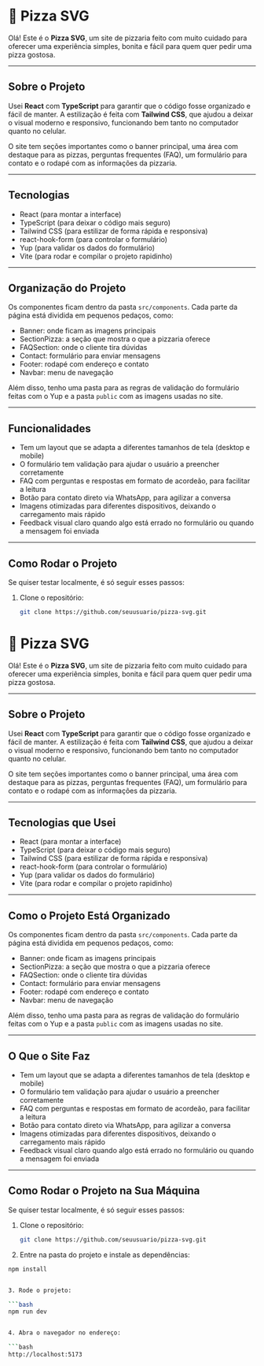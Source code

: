 # 🍕 Pizza SVG

Olá! Este é o **Pizza SVG**, um site de pizzaria feito com muito cuidado para oferecer uma experiência simples, bonita e fácil para quem quer pedir uma pizza gostosa.

---

## Sobre o Projeto

Usei **React** com **TypeScript** para garantir que o código fosse organizado e fácil de manter. A estilização é feita com **Tailwind CSS**, que ajudou a deixar o visual moderno e responsivo, funcionando bem tanto no computador quanto no celular.

O site tem seções importantes como o banner principal, uma área com destaque para as pizzas, perguntas frequentes (FAQ), um formulário para contato e o rodapé com as informações da pizzaria.

---

## Tecnologias

- React (para montar a interface)
- TypeScript (para deixar o código mais seguro)
- Tailwind CSS (para estilizar de forma rápida e responsiva)
- react-hook-form (para controlar o formulário)
- Yup (para validar os dados do formulário)
- Vite (para rodar e compilar o projeto rapidinho)

---

## Organização do Projeto

Os componentes ficam dentro da pasta `src/components`. Cada parte da página está dividida em pequenos pedaços, como:

- Banner: onde ficam as imagens principais
- SectionPizza: a seção que mostra o que a pizzaria oferece
- FAQSection: onde o cliente tira dúvidas
- Contact: formulário para enviar mensagens
- Footer: rodapé com endereço e contato
- Navbar: menu de navegação

Além disso, tenho uma pasta para as regras de validação do formulário feitas com o Yup e a pasta `public` com as imagens usadas no site.

---

## Funcionalidades

- Tem um layout que se adapta a diferentes tamanhos de tela (desktop e mobile)
- O formulário tem validação para ajudar o usuário a preencher corretamente
- FAQ com perguntas e respostas em formato de acordeão, para facilitar a leitura
- Botão para contato direto via WhatsApp, para agilizar a conversa
- Imagens otimizadas para diferentes dispositivos, deixando o carregamento mais rápido
- Feedback visual claro quando algo está errado no formulário ou quando a mensagem foi enviada

---

## Como Rodar o Projeto

Se quiser testar localmente, é só seguir esses passos:

1. Clone o repositório:
   ```bash
   git clone https://github.com/seuusuario/pizza-svg.git


# 🍕 Pizza SVG

Olá! Este é o **Pizza SVG**, um site de pizzaria feito com muito cuidado para oferecer uma experiência simples, bonita e fácil para quem quer pedir uma pizza gostosa.

---

## Sobre o Projeto

Usei **React** com **TypeScript** para garantir que o código fosse organizado e fácil de manter. A estilização é feita com **Tailwind CSS**, que ajudou a deixar o visual moderno e responsivo, funcionando bem tanto no computador quanto no celular.

O site tem seções importantes como o banner principal, uma área com destaque para as pizzas, perguntas frequentes (FAQ), um formulário para contato e o rodapé com as informações da pizzaria.

---

## Tecnologias que Usei

- React (para montar a interface)
- TypeScript (para deixar o código mais seguro)
- Tailwind CSS (para estilizar de forma rápida e responsiva)
- react-hook-form (para controlar o formulário)
- Yup (para validar os dados do formulário)
- Vite (para rodar e compilar o projeto rapidinho)

---

## Como o Projeto Está Organizado

Os componentes ficam dentro da pasta `src/components`. Cada parte da página está dividida em pequenos pedaços, como:

- Banner: onde ficam as imagens principais
- SectionPizza: a seção que mostra o que a pizzaria oferece
- FAQSection: onde o cliente tira dúvidas
- Contact: formulário para enviar mensagens
- Footer: rodapé com endereço e contato
- Navbar: menu de navegação

Além disso, tenho uma pasta para as regras de validação do formulário feitas com o Yup e a pasta `public` com as imagens usadas no site.

---

## O Que o Site Faz

- Tem um layout que se adapta a diferentes tamanhos de tela (desktop e mobile)
- O formulário tem validação para ajudar o usuário a preencher corretamente
- FAQ com perguntas e respostas em formato de acordeão, para facilitar a leitura
- Botão para contato direto via WhatsApp, para agilizar a conversa
- Imagens otimizadas para diferentes dispositivos, deixando o carregamento mais rápido
- Feedback visual claro quando algo está errado no formulário ou quando a mensagem foi enviada

---

## Como Rodar o Projeto na Sua Máquina

Se quiser testar localmente, é só seguir esses passos:

1. Clone o repositório:
   ```bash
   git clone https://github.com/seuusuario/pizza-svg.git

2. Entre na pasta do projeto e instale as dependências:

```bash
npm install


3. Rode o projeto:

```bash
npm run dev


4. Abra o navegador no endereço:

```bash
http://localhost:5173

